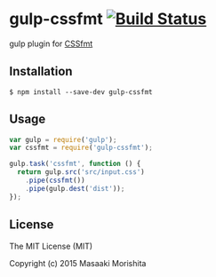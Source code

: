 # gulp-cssfmt [![Build Status](https://travis-ci.org/morishitter/gulp-cssfmt.svg)](https://travis-ci.org/morishitter/gulp-cssfmt)

gulp plugin for [CSSfmt](https://github.com/morishitter/cssfmt)

## Installation

```shell
$ npm install --save-dev gulp-cssfmt
```

## Usage

```js
var gulp = require('gulp');
var cssfmt = require('gulp-cssfmt');

gulp.task('cssfmt', function () {
  return gulp.src('src/input.css')
    .pipe(cssfmt())
    .pipe(gulp.dest('dist'));
});
```

## License

The MIT License (MIT)

Copyright (c) 2015 Masaaki Morishita
